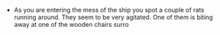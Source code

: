 - As you are entering the mess of the ship you spot a couple of rats running around. They seem to be very agitated. One of them is biting away at one of the wooden chairs surro